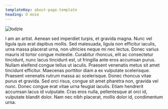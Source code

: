 ```yaml
---
templateKey: about-page.template
heading: O mnie
---
```

![łodzie](/img/IMG_3755-Edit.jpg)

I am an artist. Aenean sed imperdiet turpis, et gravida magna. Nunc vel ligula quis erat dapibus mollis. Sed malesuada, ligula non efficitur iaculis, urna massa placerat urna, non ultricies neque mi nec lectus. Donec varius mauris id tortor congue molestie. Curabitur rhoncus, elit ac consectetur tincidunt, nunc lacus tincidunt est, ut fringilla ante eros accumsan purus. Nullam eleifend congue tellus ut iaculis. Praesent venenatis metus sit amet tincidunt efficitur. Maecenas porttitor diam a ex vulputate scelerisque. Praesent venenatis rutrum massa ac scelerisque. Donec rhoncus vitae purus et gravida. Sed orci risus, congue sit amet pharetra non, gravida vel nunc. Donec congue erat vitae urna feugiat iaculis. Etiam hendrerit accumsan lacus id vulputate. Cras eros nulla, pellentesque at orci id, vulputate blandit dolor. Nam nec nibh placerat, mollis dolor id, condimentum urna.
